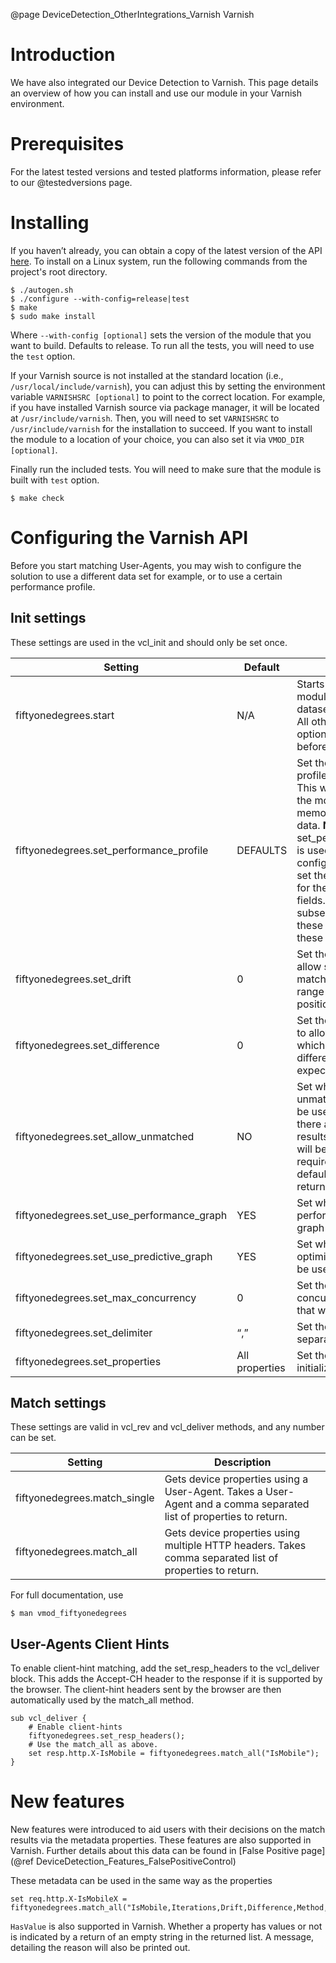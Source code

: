 @page DeviceDetection_OtherIntegrations_Varnish Varnish

# Introduction
We have also integrated our Device Detection to Varnish. This page details an overview of how you can install and use our module in your Varnish environment.

# Prerequisites

For the latest tested versions and tested platforms information, please refer to our @testedversions page.

# Installing
If you haven’t already, you can obtain a copy of the latest version of the API [here](https://github.com/51Degrees/device-detection-varnish).
To install on a Linux system, run the following commands from the project's root directory.

```
$ ./autogen.sh
$ ./configure --with-config=release|test
$ make
$ sudo make install
```

Where `--with-config [optional]` sets the version of the module that you want to build. Defaults to release. To run all the tests, you will need to use the `test` option.

If your Varnish source is not installed at the standard location (i.e., `/usr/local/include/varnish`), you can adjust this by setting the environment variable `VARNISHSRC [optional]` to point to the correct location. For example, if you have installed Varnish source via package manager, it will be located at `/usr/include/varnish`. Then, you will need to set `VARNISHSRC` to `/usr/include/varnish` for the installation to succeed. If you want to install the module to a location of your choice, you can also set it via `VMOD_DIR [optional]`.

Finally run the included tests. You will need to make sure that the module is built with `test` option.

```
$ make check
```

# Configuring the Varnish API

Before you start matching User-Agents, you may wish to configure the solution to use a different data set for example, or to use a certain performance profile.

## Init settings
These settings are used in the vcl_init and should only be set once.

|Setting|Default|Description|
|---|---|---|
|fiftyonedegrees.start                    |N/A           |Starts the 51Degrees module using the dataset path provided. All other 51Degrees init options must be set before calling this.|
|fiftyonedegrees.set_performance_profile  |DEFAULTS      |Set the performance profile that will be used. This will determine how the module allocate memory and manage data. **NOTE:** the set_performance_profile is used as a base configuration, which will set the default values for the configurable fields. Any subsequence call to set these fields will override these default values.|
|fiftyonedegrees.set_drift                |0             |Set the drift value to allow sub strings to be matched in a wider range of character positions.|
|fiftyonedegrees.set_difference           |0             |Set the difference value to allow User-Agents which are slightly different to what is expected.|
|fiftyonedegrees.set_allow_unmatched      |NO            |Set whether the unmatched node should be used. `NO` means if there are no matched results, an empty string will be returned for the required property. A default string will be returned if `YES` is set.|
|fiftyonedegrees.set_use_performance_graph|YES           |Set whether performance optimized graph should be used|
|fiftyonedegrees.set_use_predictive_graph |YES           |Set whether predictive optimized graph should be used|
|fiftyonedegrees.set_max_concurrency      |0             |Set the expected concurrent requests that will be handled|
|fiftyonedegrees.set_delimiter            |“,”           |Set the delimiter to separate values with|
|fiftyonedegrees.set_properties           |All properties|Set the properties to initialize|

## Match settings
These settings are valid in vcl_rev and vcl_deliver methods, and any number can be set.

|Setting|Description|
|---|---|
|fiftyonedegrees.match_single|Gets device properties using a User-Agent. Takes a User-Agent and a comma separated list of properties to return.|
|fiftyonedegrees.match_all	 |Gets device properties using multiple HTTP headers. Takes comma separated list of properties to return.|

For full documentation, use
```
$ man vmod_fiftyonedegrees
```

## User-Agents Client Hints

To enable client-hint matching, add the set_resp_headers to the vcl_deliver block. This adds the Accept-CH header to the response if it is supported by the browser. The client-hint headers sent by the browser are then automatically used by the match_all method.
```
sub vcl_deliver {
    # Enable client-hints
    fiftyonedegrees.set_resp_headers();
    # Use the match_all as above.
    set resp.http.X-IsMobile = fiftyonedegrees.match_all("IsMobile");
}
```

# New features
New features were introduced to aid users with their decisions on the match results via the metadata properties. These features are also supported in Varnish. Further details about this data can be found in [False Positive page] (@ref DeviceDetection_Features_FalsePositiveControl)

These metadata can be used in the same way as the properties
```
set req.http.X-IsMobileX = fiftyonedegrees.match_all("IsMobile,Iterations,Drift,Difference,Method,UserAgents,MatchedNodes,DeviceId");
```

`HasValue` is also supported in Varnish. Whether a property has values or not is indicated by a return of an empty string in the returned list. A message, detailing the reason will also be printed out.

